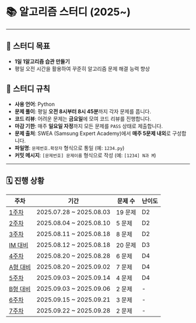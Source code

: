 # 📚 알고리즘 스터디 (2025~)

---

## 🎯 스터디 목표
* **1일 1알고리즘 습관 만들기**
* 평일 오전 시간을 활용하여 꾸준히 알고리즘 문제 해결 능력 향상

## 📝 스터디 규칙
* **사용 언어**: Python
* **문제 풀이**: 평일 **오전 8시부터 8시 45분**까지 각자 문제를 풉니다.
* **코드 리뷰**: 어려운 문제는 **금요일**에 모여 코드 리뷰를 진행합니다.
* **마감 기한**: 매주 **일요일 자정**까지 모든 문제를 `PASS` 상태로 제출합니다.
* **문제 출처**: SWEA (Samsung Expert Academy)에서 **매주 5문제 내외**로 구성합니다.
* **파일명**: `문제번호.확장자` 형식으로 통일 (예: `1234.py`)
* **커밋 메시지**: `[문제번호] 문제이름` 형식으로 작성 (예: `[1234] N과 M`)

---

## 🗓️ 진행 상황
| 주차 | 기간 | 문제 수 | 난이도 |
| --- | --- | --- | --- |
| [1주차](./week-1/) | 2025.07.28 ~ 2025.08.03 | 19 문제 | D2 |
| [2주차](./week-2/) | 2025.08.04 ~ 2025.08.10 | 5 문제 | D2 |
| [3주차](./week-3/) | 2025.08.11 ~ 2025.08.18 | 8 문제 | D2 |
| [IM 대비](./IM/) | 2025.08.12 ~ 2025.08.18 | 20 문제 | D3 |
| [4주차](./week-4/) | 2025.08.20 ~ 2025.08.28 | 6 문제 | D4 |
| [A형 대비](./A/) | 2025.08.20 ~ 2025.09.02 | 7 문제 | D4 |
| [5주차](./week-5/) | 2025.09.03 ~ 2025.09.14 | 4 문제 | D4 |
| [B형 대비](./B/) | 2025.09.03 ~ 2025.09.06 | 2 문제 | - |
| [6주차](./week-6/) | 2025.09.15 ~ 2025.09.21 | 3 문제 | - |
| [7주차](./week-7/) | 2025.09.22 ~ 2025.09.28 | 2 문제 | - |
